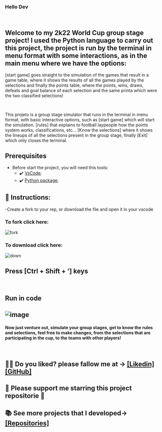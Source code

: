 ### Hello Dev

<br>

## Welcome to my 2k22 World Cup group stage project! I used the Python language to carry out this project, the project is run by the terminal in menu format with some interactions, as in the main menu where we have the options:
[start game] goes straight to the simulation of the games that result in a game table, where it shows the results of all the games played by the selections and finally the points table, where the points, wins, draws, defeats and goal balance of each selection and the same printa which were the two classified selections!

<br>
<p>This projeto is a group stage simulator that runs in the terminal in menu format, with basic interactive options, such as [start game] which will start the simulation. [rules] that explains to football laypeople how the points system works, classifications, etc... [Know the selections] where it shows the lineups of all the selections present in the group stage, finally [Exit] which only closes the terminal.

##  Prerequisites
 - Before start the project, you will need this tools:
    - ✔️ [VsCode](https://code.visualstudio.com/download);
    - ✔️ [Python package](https://www.python.org/downloads/);
 
## 📄 Instructions:

-Create a fork to your rep, or download the file and open it in your vscode

 <h3>To fork click here:</h3>
 
  ![fork](https://github.com/victorgabrielnascimento/TextScanner/assets/105366808/dad949c9-3e0a-40b0-a4bd-361f969abd4d)

  <h3>To download click here:</h3>

![down](https://github.com/victorgabrielnascimento/TextScanner/assets/105366808/45d4211f-dc59-4e12-a205-7a64fa1e3816)

 <h2>Press [Ctrl + Shift + '] keys</h2>
 <br>
 <h2>Run in code<h2>

![image](https://github.com/victorgabrielnascimento/BarCode_and_QRCode_Generator/assets/105366808/b4b69161-3da0-47c6-aa40-651aec0ed970)
 <br>
<h4>Now just venture out, simulate your group stages, get to know the rules and selections, feel free to make changes, from the selections that are participating in the cup, to the teams with other players!</h4>
 <br>
 


 ## 🐱‍👤 Do you liked? please fallow me at -> [[Likedin]](https://www.linkedin.com/in/victorgnascimento/) [[GitHub]](https://github.com/victorgabrielnascimento)
 ## 🌟 Please support me starring this project repositorie 🌟
 ## 📚 See more projects that I developed-> [[Repositories]](https://github.com/victorgabrielnascimento?tab=repositories)
